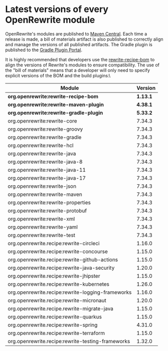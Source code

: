 # Latest versions of every OpenRewrite module

OpenRewrite's modules are published to [Maven Central](https://search.maven.org/search?q=org.openrewrite). Each time a release is made, a bill of materials artifact is also published to correctly align and manage the versions of all published artifacts. The Gradle plugin is published to the [Gradle Plugin Portal](https://plugins.gradle.org/plugin/org.openrewrite.rewrite).

It is highly recommended that developers use the [rewrite-recipe-bom](https://github.com/openrewrite/rewrite-recipe-bom) to align the versions of Rewrite's modules to ensure compatibility. The use of the "bill of materials" means that a developer will only need to specify explicit versions of the BOM and the build plugins:\\

| Module                                            | Version    |
| ------------------------------------------------- |------------|
| **org.openrewrite:rewrite-recipe-bom**            | **1.13.1** |
| **org.openrewrite:rewrite-maven-plugin**          | **4.38.1** |
| **org.openrewrite:rewrite-gradle-plugin**         | **5.33.2** |
| org.openrewrite:rewrite-core                      | 7.34.3     |
| org.openrewrite:rewrite-groovy                    | 7.34.3     |
| org.openrewrite:rewrite-gradle                    | 7.34.3     |
| org.openrewrite:rewrite-hcl                       | 7.34.3     |
| org.openrewrite:rewrite-java                      | 7.34.3     |
| org.openrewrite:rewrite-java-8                    | 7.34.3     |
| org.openrewrite:rewrite-java-11                   | 7.34.3     |
| org.openrewrite:rewrite-java-17                   | 7.34.3     |
| org.openrewrite:rewrite-json                      | 7.34.3     |
| org.openrewrite:rewrite-maven                     | 7.34.3     |
| org.openrewrite:rewrite-properties                | 7.34.3     |
| org.openrewrite:rewrite-protobuf                  | 7.34.3     |
| org.openrewrite:rewrite-xml                       | 7.34.3     |
| org.openrewrite:rewrite-yaml                      | 7.34.3     |
| org.openrewrite:rewrite-test                      | 7.34.3     |
| org.openrewrite.recipe:rewrite-circleci           | 1.16.0     |
| org.openrewrite.recipe:rewrite-concourse          | 1.15.0     |
| org.openrewrite.recipe:rewrite-github-actions     | 1.15.0     |
| org.openrewrite.recipe:rewrite-java-security      | 1.20.0     |
| org.openrewrite.recipe:rewrite-jhipster           | 1.15.0     |
| org.openrewrite.recipe:rewrite-kubernetes         | 1.26.0     |
| org.openrewrite.recipe:rewrite-logging-frameworks | 1.16.0     |
| org.openrewrite.recipe:rewrite-micronaut          | 1.20.0     |
| org.openrewrite.recipe.rewrite-migrate-java       | 1.15.0     |
| org.openrewrite.recipe:rewrite-quarkus            | 1.15.0     |
| org.openrewrite.recipe:rewrite-spring             | 4.31.0     |
| org.openrewrite.recipe:rewrite-terraform          | 1.15.0     |
| org.openrewrite.recipe:rewrite-testing-frameworks | 1.32.0     |

